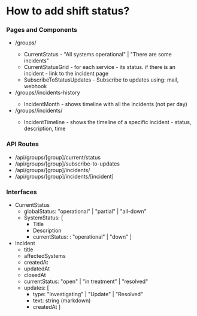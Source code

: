 

# How to add shift status?

### Pages and Components
  - /groups/<mador-946>
    - CurrentStatus - "All systems operational" | "There are some incidents"
    - CurrentStatusGrid - for each service - its status. if there is an incident - link to the incident page
    - SubscribeToStatusUpdates - Subscribe to updates using: mail, webhook
  - /groups/<mador-946>/incidents-history
    - IncidentMonth - shows timeline with all the incidents (not per day)
  - /groups/<mador-946>/incidents/<incident-id>
    - IncidentTimeline - shows the timeline of a specific incident - status, description, time


### API Routes
  - /api/groups/[group]/current/status
  - /api/groups/[group]/subscribe-to-updates
  - /api/groups/[group]/incidents/
  - /api/groups/[group]/incidents/[incident]


### Interfaces
  - CurrentStatus
    - globalStatus: "operational" | "partial" | "all-down"
    - SystemStatus: [
      - Title
      - Description
      - currentStatus: : "operational" | "down"
    ]
  - Incident
    - title
    - affectedSystems
    - createdAt
    - updatedAt
    - closedAt
    - currentStatus: "open" | "in treatment" | "resolved"
    - updates: [
      - type: "Investigating" | "Update" | "Resolved"
      - text: string (markdown)
      - createdAt
    ]

